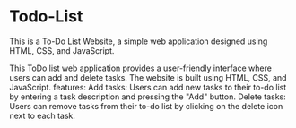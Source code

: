 # Todo-List
This is a To-Do List Website, a simple web application designed using HTML, CSS, and JavaScript.

This ToDo list web application provides a user-friendly interface where users can add and delete tasks. The website is built using HTML, CSS, and JavaScript.
features:
Add tasks: Users can add new tasks to their to-do list by entering a task description and pressing the "Add" button.
Delete tasks: Users can remove tasks from their to-do list by clicking on the delete icon next to each task.
